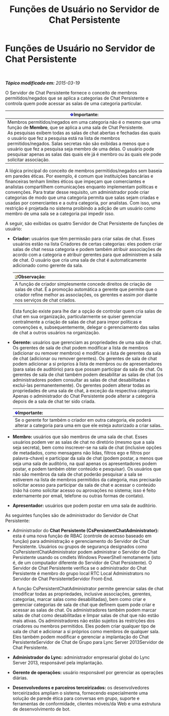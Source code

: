 ﻿---
title: Funções de Usuário no Servidor de Chat Persistente
TOCTitle: Funções de Usuário no Servidor de Chat Persistente
ms:assetid: 343a0563-9ca5-4ad0-b4f3-a72f1d7f1a81
ms:mtpsurl: https://technet.microsoft.com/pt-br/library/JJ676774(v=OCS.15)
ms:contentKeyID: 49886172
ms.date: 05/19/2016
mtps_version: v=OCS.15
ms.translationtype: HT
---

# Funções de Usuário no Servidor de Chat Persistente

 

_**Tópico modificado em:** 2015-03-19_

O Servidor de Chat Persistente fornece o conceito de membros permitidos/negados que se aplica a categorias de Chat Persistente e controla quem pode acessar as salas de uma categoria particular.

<table>
<thead>
<tr class="header">
<th><img src="images/Gg425939.important(OCS.15).gif" title="important" alt="important" />Importante:</th>
</tr>
</thead>
<tbody>
<tr class="odd">
<td>Membros permitidos/negados em uma categoria não é o mesmo que uma função de <strong>Membro</strong>, que se aplica a uma sala de Chat Persistente.<br />
As pesquisas exibem todas as salas de chat abertas e fechadas das quais o usuário que fez a pesquisa está na lista de membros permitidos/negados. Salas secretas não são exibidas a menos que o usuário que fez a pesquisa seja membro de uma delas. O usuário pode pesquisar apenas as salas das quais ele já é membro ou às quais ele pode solicitar associação.</td>
</tr>
</tbody>
</table>


A lógica principal do conceito de membros permitidos/negados sem baseia em paredes éticas. Por exemplo, é comum que instituições bancárias e financeiras tenham limites éticos que impeçam que comerciantes e analistas compartilhem comunicações enquanto implementam políticas e convenções. Para tratar desse requisito, um administrador pode criar categorias de modo que uma categoria permita que salas sejam criadas e usadas por comerciantes e a outra categoria, por analistas. Com isso, uma restrição é projetada no sistema proibindo a adição de um usuário como membro de uma sala se a categoria pai impedir isso.

A seguir, são exibidas os quatro Servidor de Chat Persistente de funções de usuário:

  - **Criador:** usuários que têm permissão para criar salas de chat. Esses usuários estão na lista Criadores de certas categorias: eles podem criar salas de chat nessa categoria e podem também atribuir associações de acordo com a categoria e atribuir gerentes para que administrem a sala de chat. O usuário que cria uma sala de chat é automaticamente adicionado como gerente da sala.
    
    <table>
    <thead>
    <tr class="header">
    <th><img src="images/Gg425756.note(OCS.15).gif" title="note" alt="note" />Observação:</th>
    </tr>
    </thead>
    <tbody>
    <tr class="odd">
    <td>A função de criador simplesmente concede direitos de criação de salas de chat. É a promoção automática a gerente que permite que o criador refine melhor as associações, os gerentes e assim por diante nos serviços de chat criados.</td>
    </tr>
    </tbody>
    </table>
    
    Esta função existe para lhe dar a opção de controlar quem cria salas de chat em sua organização, particularmente se quiser gerenciar centralmente a criação de salas de chat para impor políticas e convenções e, subsequentemente, delegar o gerenciamento das salas de chat a outros usuários na organização.

  - **Gerente:** usuários que gerenciam as propriedades de uma sala de chat. Os gerentes de sala de chat podem modificar a lista de membros (adicionar ou remover membros) e modificar a lista de gerentes da sala de chat (adicionar ou remover gerentes). Os gerentes de sala de chat podem adicionar a si próprios à lista de membros ou de apresentadores (para salas de auditório) para que possam participar da sala de chat. Os gerentes de sala de chat também podem desabilitar as salas de chat (os administradores podem consultar as salas de chat desabilitadas e exclui-las permanentemente). Os gerentes podem alterar todas as propriedades de uma sala de chat, à exceção da respectiva categoria. Apenas o administrador do Chat Persistente pode alterar a categoria depois de a sala de chat ter sido criada.
    
    <table>
    <thead>
    <tr class="header">
    <th><img src="images/Gg425939.important(OCS.15).gif" title="important" alt="important" />Importante:</th>
    </tr>
    </thead>
    <tbody>
    <tr class="odd">
    <td>Se o gerente for também o criador em outra categoria, ele poderá alterar a categoria para uma em que ele esteja autorizado a criar salas.</td>
    </tr>
    </tbody>
    </table>


  - **Membro:** usuários que são membros de uma sala de chat. Esses usuários podem ver as salas de chat no diretório (mesmo que a sala seja secreta), bem como inscrever-se na sala de chat (inclusive opções de metadados, como mensagens não lidas, filtros ego e filtros por palavra-chave) e participar da sala de chat (podem postar, a menos que seja uma sala de auditório, na qual apenas os apresentadores podem postar, e podem também obter conteúdo e pesquisar). Os usuários que não são membros da sala de chat poderão pesquisar a sala se estiverem na lista de membros permitidos da categoria, mas precisarão solicitar acesso para participar da sala de chat e acessar o conteúdo (não há como solicitar acesso ou aprovações no sistema; isso é feito externamente por email, telefone ou outras formas de contato).

  - **Apresentador:** usuários que podem postar em uma sala de auditório.

As seguintes funções são de administrador do Servidor de Chat Persistente:

  - Administrador do **Chat Persistente (CsPersistentChatAdministrator):** esta é uma nova função de RBAC (controle de acesso baseado em função) para administração e gerenciamento do Servidor de Chat Persistente. Usuários ou grupos de segurança designados como CsPersistentChatAdministrator podem administrar o Servidor de Chat Persistente usando os cmdlets Windows PowerShell remotamente (isto é, de um computador diferente do Servidor de Chat Persistente). O Servidor de Chat Persistente verifica se o administrador do Chat Persistente é membro do grupo local RTC Local Administrators no Servidor de Chat PersistenteServidor Front-End.
    
    A função CsPersistentChatAdministrator permite gerenciar salas de chat (modificar todas as propriedades, inclusive associações, gerentes, categorias, marcar salas como desabilitadas), bem como criar e gerenciar categorias de sala de chat que definem quem pode criar e acessar as salas de chat. Os administradores também podem marcar salas de chat como desabilitadas e limpar salas de chat que não estão mais ativas. Os administradores não estão sujeitos às restrições dos criadores ou membros permitidos. Eles podem criar qualquer tipo de sala de chat e adicionar a si próprios como membros de qualquer sala. Eles também podem modificar e gerenciar a implantação do Chat PersistenteServidor de Chat de Grupo para Lync Server 2013Servidor de Chat Persistente.

  - **Administrador do Lync:** administrador empresarial global do Lync Server 2013, responsável pela implantação.

  - **Gerente de operações:** usuário responsável por gerenciar as operações diárias.

  - **Desenvolvedores e parceiros terceirizados:** os desenvolvedores terceirizados ampliam o sistema, fornecendo especialmente uma solução de parede ética para conversas em grupo, suporte e ferramentas de conformidade, clientes móveis/da Web e uma estrutura de desenvolvimento de bot.

